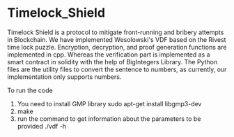 # Timelock_Shield
Timelock Shield is a protocol to mitigate front-running and bribery attempts in Blockchain. We have implemented Wesolowski's VDF based on the Rivest time lock puzzle. Encryption, decryption, and proof generation functions are implemented in cpp. Whereas the verification part is implemented as a smart contract in solidity with the help of BigIntegers Library. The Python files are the utility files to convert the sentence to numbers, as currently, our implementation only supports numbers.

To run the code
1) You need to install GMP library 
        sudo apt-get install libgmp3-dev
2) make
3) run the command to get information about the parameters to be provided
        ./vdf -h
